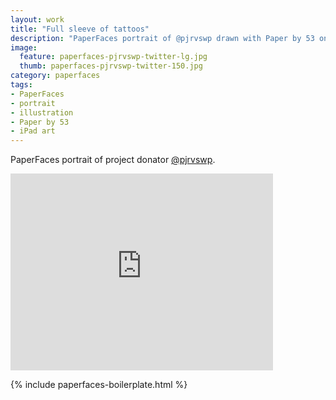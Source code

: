 ```yaml
---
layout: work
title: "Full sleeve of tattoos"
description: "PaperFaces portrait of @pjrvswp drawn with Paper by 53 on an iPad."
image: 
  feature: paperfaces-pjrvswp-twitter-lg.jpg
  thumb: paperfaces-pjrvswp-twitter-150.jpg
category: paperfaces
tags: 
- PaperFaces
- portrait
- illustration
- Paper by 53
- iPad art
---
```


PaperFaces portrait of project donator [@pjrvswp](http://twitter.com/pjrvswp).

<iframe width="420" height="315" src="http://www.youtube.com/embed/UA9t52T0Aec" frameborder="0"> </iframe>

{% include paperfaces-boilerplate.html %}